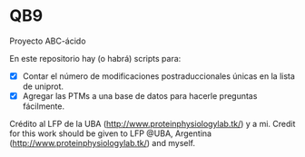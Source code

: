 QB9
===

Proyecto ABC-ácido

En este repositorio hay (o habrá) scripts para:

- [x] Contar el número de modificaciones postraduccionales únicas en la lista de uniprot.
- [x] Agregar las PTMs a una base de datos para hacerle preguntas fácilmente.

Crédito al LFP de la UBA (http://www.proteinphysiologylab.tk/) y a mi. Credit for this work should be given to LFP @UBA, Argentina (http://www.proteinphysiologylab.tk/) and myself.
